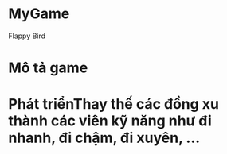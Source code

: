 # MyGame
  Flappy Bird
# Mô tả game
 
# Phát triểnThay thế các đồng xu thành các viên kỹ năng như đi nhanh, đi chậm, đi xuyên, ...
